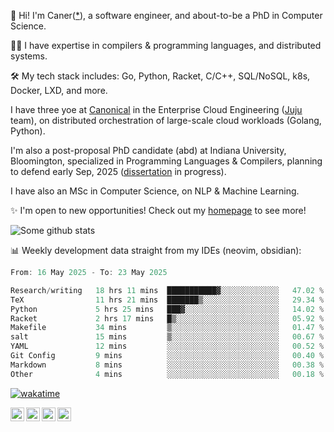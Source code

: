 👋 Hi! I'm Caner([*](https://cderici.github.io/docs/audio/name-pronunciation.opus)), a software engineer, and about-to-be a PhD in Computer Science.

🧙‍♂️ I have expertise in compilers & programming languages, and distributed systems.

🛠️ My tech stack includes: Go, Python, Racket, C/C++, SQL/NoSQL, k8s, Docker, LXD, and more.

I have three yoe at [Canonical](https://github.com/canonical) in the Enterprise Cloud Engineering ([Juju](https://github.com/juju/juju) team), on distributed orchestration of large-scale cloud workloads (Golang, Python).

I'm also a post-proposal PhD candidate (abd) at Indiana University, Bloomington, specialized in Programming Languages & Compilers, planning to defend early Sep, 2025 ([dissertation](https://github.com/cderici/dissertation) in progress).

I have also an MSc in Computer Science, on NLP & Machine Learning.

✨ I'm open to new opportunities! Check out my [homepage](https://cderici.github.io/index.html) to see more!

![Some github stats](https://github-readme-stats-git-masterrstaa-rickstaa.vercel.app/api?username=cderici&show_icons=true&theme=radical&hide_border=true&hide=stars,contribs)

📊 Weekly development data straight from my IDEs (neovim, obsidian):

<!--START_SECTION:waka-->

```go
From: 16 May 2025 - To: 23 May 2025

Research/writing   18 hrs 11 mins  ███████████▓░░░░░░░░░░░░░   47.02 %
TeX                11 hrs 21 mins  ███████▒░░░░░░░░░░░░░░░░░   29.34 %
Python             5 hrs 25 mins   ███▓░░░░░░░░░░░░░░░░░░░░░   14.02 %
Racket             2 hrs 17 mins   █▒░░░░░░░░░░░░░░░░░░░░░░░   05.92 %
Makefile           34 mins         ▒░░░░░░░░░░░░░░░░░░░░░░░░   01.47 %
salt               15 mins         ▒░░░░░░░░░░░░░░░░░░░░░░░░   00.67 %
YAML               12 mins         ░░░░░░░░░░░░░░░░░░░░░░░░░   00.52 %
Git Config         9 mins          ░░░░░░░░░░░░░░░░░░░░░░░░░   00.40 %
Markdown           8 mins          ░░░░░░░░░░░░░░░░░░░░░░░░░   00.38 %
Other              4 mins          ░░░░░░░░░░░░░░░░░░░░░░░░░   00.18 %
```

<!--END_SECTION:waka-->

[![wakatime](https://wakatime.com/badge/user/afc0c5fb-feac-4830-8928-4c313fba9d55.svg)](https://wakatime.com/@afc0c5fb-feac-4830-8928-4c313fba9d55)

<a href="https://cderici.github.io/">
  <img align="left" alt="Homepage" width="22px" src="https://github.com/elax46/custom-brand-icons/blob/main/icon-svg/tabbar-home.svg" />
</a>
<a href="https://www.linkedin.com/in/caner-derici-0619b0aa">
  <img align="left" alt="LinkedIN" width="22px" src="https://upload.wikimedia.org/wikipedia/commons/8/81/LinkedIn_icon.svg" />
</a>
<a href="https://www.instagram.com/caner.derici/">
  <img align="left" alt="Instagram" width="22px" src="https://raw.githubusercontent.com/hussainweb/hussainweb/main/icons/instagram.png" />
</a>
<a href="https://twitter.com/canerderici">
  <img align="left" alt="Twitter" width="22px" src="https://upload.wikimedia.org/wikipedia/commons/6/6f/Logo_of_Twitter.svg" />
</a>





<!--
**cderici/cderici** is a ✨ _special_ ✨ repository because its `README.md` (this file) appears on your GitHub profile.

Here are some ideas to get you started:

- 🔭 I’m currently working on ...
- 🌱 I’m currently learning ...
- 👯 I’m looking to collaborate on ...
- 🤔 I’m looking for help with ...
- 💬 Ask me about ...
- 📫 How to reach me: ...
- 😄 Pronouns: ...
- ⚡ Fun fact: ...
-->
